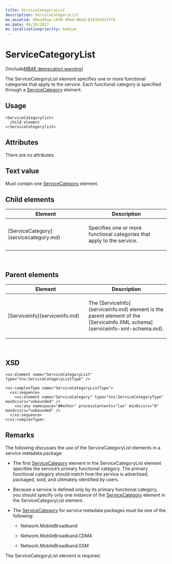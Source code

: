```yaml
---
title: ServiceCategoryList
description: ServiceCategoryList
ms.assetid: 69ea35aa-c658-49ed-86bd-815392d157f6
ms.date: 04/20/2017
ms.localizationpriority: medium
---
```


# ServiceCategoryList

[!include[MBAE deprecation warning](mbae-deprecation-warning.md)]

The ServiceCategoryList element specifies one or more functional categories that apply to the service. Each functional category is specified through a [ServiceCategory](servicecategory.md) element.

## <span id="Usage"></span><span id="usage"></span><span id="USAGE"></span>Usage


``` syntax
<ServiceCategorylist>
  child element
</ServiceCategorylist>
```

## <span id="Attributes"></span><span id="attributes"></span><span id="ATTRIBUTES"></span>Attributes


There are no attributes.

## <span id="Text_value"></span><span id="text_value"></span><span id="TEXT_VALUE"></span>Text value


Must contain one [ServiceCategory](servicecategory.md) element.

## <span id="Child_elements"></span><span id="child_elements"></span><span id="CHILD_ELEMENTS"></span>Child elements


<table>
<colgroup>
<col width="50%" />
<col width="50%" />
</colgroup>
<thead>
<tr class="header">
<th>Element</th>
<th>Description</th>
</tr>
</thead>
<tbody>
<tr class="odd">
<td><p>[ServiceCategory](servicecategory.md)</p></td>
<td><p>Specifies one or more functional categories that apply to the service.</p></td>
</tr>
</tbody>
</table>

 

## <span id="Parent_elements"></span><span id="parent_elements"></span><span id="PARENT_ELEMENTS"></span>Parent elements


<table>
<colgroup>
<col width="50%" />
<col width="50%" />
</colgroup>
<thead>
<tr class="header">
<th>Element</th>
<th>Description</th>
</tr>
</thead>
<tbody>
<tr class="odd">
<td><p>[ServiceInfo](serviceinfo.md)</p></td>
<td><p>The [ServiceInfo](serviceinfo.md) element is the parent element of the [ServiceInfo XML schema](serviceinfo-xml-schema.md).</p></td>
</tr>
</tbody>
</table>

 

## <span id="XSD"></span><span id="xsd"></span>XSD


``` syntax
<xs:element name="ServiceCategoryList" type="tns:ServiceCategoryListType" />

<xs:complexType name="ServiceCategoryListType">
  <xs:sequence>
    <xs:element name="ServiceCategory" type="tns:ServiceCategoryType" maxOccurs="unbounded" />
    <xs:any namespace="##other" processContents="lax" minOccurs="0" maxOccurs="unbounded" />
  </xs:sequence>
</xs:complexType>
```

## <span id="Remarks"></span><span id="remarks"></span><span id="REMARKS"></span>Remarks


The following discusses the use of the ServiceCategoryList elements in a service metadata package:

-   The first [ServiceCategory](servicecategory.md) element in the ServiceCategoryList element specifies the service’s primary functional category. The primary functional category should match how the service is advertised, packaged, sold, and ultimately identified by users.

-   Because a service is defined only by its primary functional category, you should specify only one instance of the [ServiceCategory](servicecategory.md) element in the ServiceCategoryList element.

-   The [ServiceCategory](servicecategory.md) for service metadata packages must be one of the following:

    -   Network.MobileBroadband

    -   Network.MobileBroadband.CDMA

    -   Network.MobileBroadband.GSM

The ServiceCategoryList element is required.

 

 





